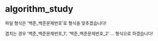 # algorithm_study

파일 형식은 '백준_백준문제번호'로 형식을 맞추겠습니다!

겹치는 경우 '백준_백준문제번호_1', '백준_백준문제번호_2' ... 형식으로 하겠습니다! 
